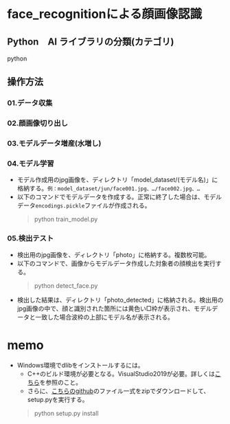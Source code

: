 # face_recognitionによる顔画像認識

## Python　AI ライブラリの分類(カテゴリ)

python 


## 操作方法

### 01.データ収集

### 02.顔画像切り出し

### 03.モデルデータ増産(水増し)

### 04.モデル学習

- モデル作成用のjpg画像を、ディレクトリ「model_dataset/(モデル名)」に格納する。`例：model_dataset/jun/face001.jpg、…/face002.jpg、…`
- 以下のコマンドでモデルデータを作成する。正常に終了した場合は、モデルデータ`encodings.pickle`ファイルが作成される。
  > python train_model.py

### 05.検出テスト
- 検出用のjpg画像を、ディレクトリ「photo」に格納する。複数枚可能。
- 以下のコマンドで、画像からモデルデータ作成した対象者の顔検出を実行する。
  > python detect_face.py
- 検出した結果は、ディレクトリ「photo_detected」に格納される。検出用のjpg画像の中で、顔と識別された箇所には黄色い□枠が表示され、モデルデータと一致した場合波枠の上部にモデル名が表示される。

# memo
- Windows環境でdlibをインストールするには。
  - C++のビルド環境が必要となる。VisualStudio2019が必要。詳しくは[こちら](https://qiita.com/taungyeon/items/0afa3a5580c7521d54d1)を参照のこと。
  - さらに、[こちらのgithub](https://github.com/davisking/dlib)のファイル一式をzipでダウンロードして、setup.pyを実行する。
  > python setup.py install
